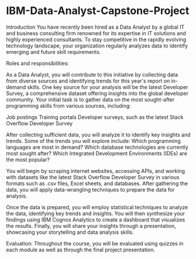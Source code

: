 # IBM-Data-Analyst-Capstone-Project
Introduction
You have recently been hired as a Data Analyst by a global IT and business consulting firm renowned for its expertise in IT solutions and highly experienced
consultants. To stay competitive in the rapidly evolving technology landscape, your organization regularly analyzes data to identify emerging and future skill
requirements.

Roles and responsibilities:

As a Data Analyst, you will contribute to this initiative by collecting data from diverse sources and identifying trends for this year's report on in-demand skills. One
key source for your analysis will be the latest Developer Survey, a comprehensive dataset offering insights into the global developer community.
Your initial task is to gather data on the most sought-after programming skills from various sources, including:

Job postings
Training portals
Developer surveys, such as the latest Stack Overflow Developer Survey

After collecting sufficient data, you will analyze it to identify key insights and trends. Some of the trends you will explore include:
Which programming languages are most in demand?
Which database technologies are currently most sought after?
Which Integrated Development Environments (IDEs) are the most popular?

You will begin by scraping internet websites, accessing APIs, and working with datasets like the latest Stack Overflow Developer Survey in various formats such as
.csv files, Excel sheets, and databases.
After gathering the data, you will apply data-wrangling techniques to prepare the data for analysis.

Once the data is prepared, you will employ statistical techniques to analyze the data, identifying key trends and insights. You will then synthesize your findings using
IBM Cognos Analytics to create a dashboard that visualizes the results. Finally, you will share your insights through a presentation, showcasing your storytelling and
data analysis skills.

Evaluation:
Throughout the course, you will be evaluated using quizzes in each module as well as through the final project presentation.
